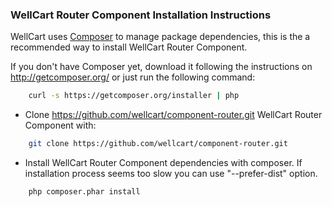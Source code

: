### WellCart Router Component Installation Instructions

WellCart uses [Composer][1] to manage package dependencies, this is the a recommended way to install WellCart Router Component.

If you don't have Composer yet, download it following the instructions on http://getcomposer.org/
or just run the following command:

```bash
    curl -s https://getcomposer.org/installer | php
```

- Clone https://github.com/wellcart/component-router.git WellCart Router Component with:

```bash
    git clone https://github.com/wellcart/component-router.git
```
- Install WellCart Router Component dependencies with composer. If installation process seems too slow you can use "--prefer-dist" option.

```bash
    php composer.phar install
```

[1]:  http://getcomposer.org/